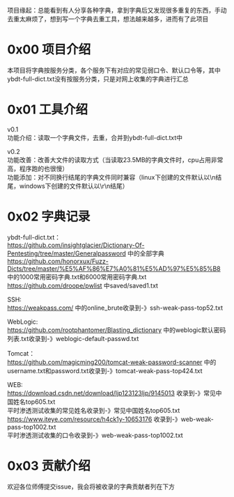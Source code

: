 项目缘起：总能看到有人分享各种字典，拿到字典后又发现很多重复的东西，手动去重太麻烦了，想到写一个字典去重工具，想法越来越多，进而有了此项目

# 0x00 项目介绍
本项目将字典按服务分类，各个服务下有对应的常见弱口令、默认口令等，其中ybdt-full-dict.txt没有按服务分类，只是对网上收集的字典进行汇总

# 0x01 工具介绍
v0.1  
功能介绍：读取一个字典文件，去重，合并到ybdt-full-dict.txt中

v0.2  
功能改善：改善大文件的读取方式（当读取23.5MB的字典文件时，cpu占用非常高，程序跑的也很慢）  
功能添加：对不同换行结尾的字典文件同时兼容（linux下创建的文件默认以\n结尾，windows下创建的文件默认以\r\n结尾）

# 0x02 字典记录
ybdt-full-dict.txt：  
https://github.com/insightglacier/Dictionary-Of-Pentesting/tree/master/Generalpassword 中的全部字典  
https://github.com/honorxux/Fuzz-Dicts/tree/master/%E5%AF%86%E7%A0%81%E5%AD%97%E5%85%B8 中的1000常用密码字典.txt和6000常用密码字典.txt  
https://github.com/droope/pwlist 中saved/saved1.txt

SSH:  
https://weakpass.com/ 中的online_brute收录到-》ssh-weak-pass-top52.txt

WebLogic:  
https://github.com/rootphantomer/Blasting_dictionary 中的weblogic默认密码列表.txt收录到-》weblogic-default-passwd.txt

Tomcat：  
https://github.com/magicming200/tomcat-weak-password-scanner 中的username.txt和password.txt收录到-》tomcat-weak-pass-top424.txt

WEB:  
https://download.csdn.net/download/ljp123123ljp/9145013 收录到-》常见中国姓名top605.txt  
平时渗透测试收集的常见姓名收录到-》常见中国姓名top605.txt  
https://www.iteye.com/resource/h4ck1y-10653176 收录到-》web-weak-pass-top1002.txt  
平时渗透测试收集的口令收录到-》web-weak-pass-top1002.txt

# 0x03 贡献介绍
欢迎各位师傅提交issue，我会将被收录的字典贡献者列在下方
